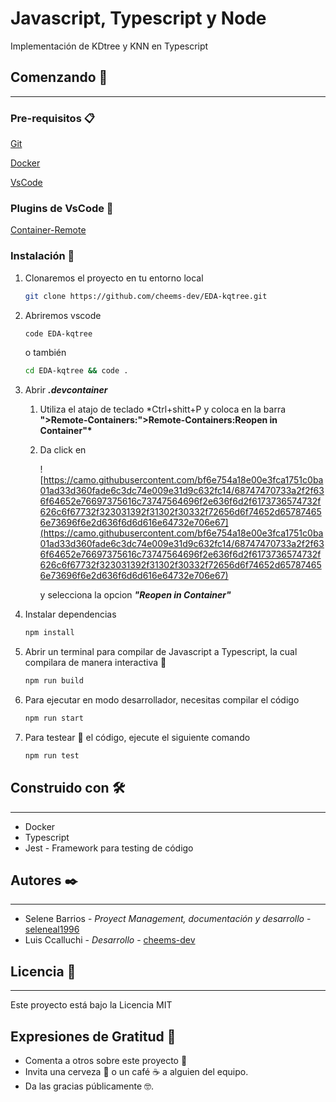 # Javascript, Typescript y Node

Implementación de KDtree y KNN en Typescript

## Comenzando **🚀**

---

### **Pre-requisitos 📋**

[Git](https://git-scm.com/)

[Docker](https://www.docker.com/)

[VsCode](https://code.visualstudio.com/)

### Plugins de VsCode 🤖

[Container-Remote](https://marketplace.visualstudio.com/items?itemName=ms-vscode-remote.remote-containers)

### **Instalación 🔧**

1. Clonaremos el proyecto en tu entorno local

   ```bash
   git clone https://github.com/cheems-dev/EDA-kqtree.git
   ```

2. Abriremos vscode

   ```bash
   code EDA-kqtree
   ```

   o también

   ```bash
   cd EDA-kqtree && code .
   ```

3. Abrir **_.devcontainer_**

   1. Utiliza el atajo de teclado \*Ctrl+shitt+P y coloca en la barra **">Remote-Containers:">Remote-Containers:Reopen in Container"\***
   2. Da click en

      ![https://camo.githubusercontent.com/bf6e754a18e00e3fca1751c0ba01ad33d360fade6c3dc74e009e31d9c632fc14/68747470733a2f2f636f64652e76697375616c73747564696f2e636f6d2f6173736574732f626c6f67732f323031392f31302f30332f72656d6f74652d657874656e73696f6e2d636f6d6d616e64732e706e67](https://camo.githubusercontent.com/bf6e754a18e00e3fca1751c0ba01ad33d360fade6c3dc74e009e31d9c632fc14/68747470733a2f2f636f64652e76697375616c73747564696f2e636f6d2f6173736574732f626c6f67732f323031392f31302f30332f72656d6f74652d657874656e73696f6e2d636f6d6d616e64732e706e67)

      y selecciona la opcion **_"Reopen in Container"_**

4. Instalar dependencias

   ```bash
   npm install
   ```

5. Abrir un terminal para compilar de Javascript a Typescript, la cual compilara de manera interactiva 🍻

   ```bash
   npm run build
   ```

6. Para ejecutar en modo desarrollador, necesitas compilar el código

   ```bash
   npm run start
   ```

7. Para testear 🐞 el código, ejecute el siguiente comando

   ```bash
   npm run test
   ```

## **Construido con 🛠️**

---

- Docker
- Typescript
- Jest - Framework para testing de código

## **Autores ✒️**

---

- Selene Barrios - _Proyect Management, documentación y desarrollo_ - [seleneal1996](https://github.com/seleneal1996)
- Luis Ccalluchi - _Desarrollo_ - [cheems-dev](https://github.com/cheems-dev)

## **Licencia 📄**

---

Este proyecto está bajo la Licencia MIT

## **Expresiones de Gratitud 🎁**

- Comenta a otros sobre este proyecto 📢
- Invita una cerveza 🍺 o un café ☕ a alguien del equipo.
- Da las gracias públicamente 🤓.
